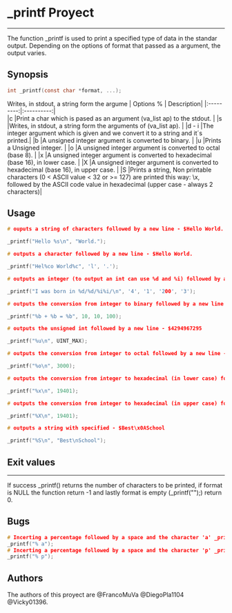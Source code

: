 # _printf Proyect
***
The function _printf is used to print a specified type of data in the standar output. Depending on the options of format that passed as a argument, the output varies.

## Synopsis
```C
int _printf(const char *format, ...);
```
Writes, in stdout, a string form the argume
| Options % | Description|
|:---------:|:----------:|   
|c          |Print a char which is pased as an argument (va_list ap) to the stdout.             |
|s          |Writes, in stdout, a string form the arguments of (va_list ap).                    |
|d - i      |The integer argument which is given and we convert it to a string and it´s printed.|
|b          |A unsigned integer argument is converted to binary.                                |
|u          |Prints a Unsigned integer.                                                         |
|o          |A unsigned integer argument is converted to octal (base 8).                        |
|x          |A unsigned integer argument is converted to hexadecimal (base 16), in lower case.  |
|X          |A unsigned integer argument is converted to hexadecimal (base 16), in upper case.  |
|S          |Prints a string, Non printable characters (0 < ASCII value < 32 or >= 127) are printed this way: \x, followed by the ASCII code value in hexadecimal (upper case - always 2 characters)|
## Usage

```C
# ouputs a string of characters followed by a new line - $Hello World.

_printf("Hello %s\n", "World.");

# outputs a character followed by a new line - $Hello World.

_printf("Hel%co World%c", 'l', '.');

# outputs an integer (to output an int can use %d and %i) followed by a new line - $I was born in 4/1/2003.

_printf("I was born in %d/%d/%i%i/\n", '4', '1', '200', '3');

# outputs the conversion from integer to binary followed by a new line - $10 + 10 = 100

_printf("%b + %b = %b", 10, 10, 100);

# outputs the unsigned int followed by a new line - $4294967295

_printf("%u\n", UINT_MAX);

# outputs the conversion from integer to octal followed by a new line - $5670

_printf("%o\n", 3000);

# outputs the conversion from integer to hexadecimal (in lower case) followed by a new line - $4bc9

_printf("%x\n", 19401);

# outputs the conversion from integer to hexadecimal (in upper case) followed by a new line - $4BC9

_printf("%X\n", 19401);

# outputs a string with specified - $Best\x0ASchool

_printf("%S\n", "Best\nSchool");
```

## Exit values

***
If success _printf() returns the number of characters to be printed, if format is NULL the function return -1 and lastly format is empty (_printf("");) return 0.

## Bugs
```C
# Incerting a percentage followed by a space and the character 'a' _printf prints - $% a
_printf("% a");
# Incerting a percentage followed by a space and the character 'p' _printf prints - $% p
_printf("% p");
```

## Authors
The authors of this proyect are @FrancoMuVa @DiegoPla1104 @Vicky01396.

